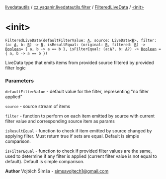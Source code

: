 [livedatautils](../../index.md) / [cz.ysqanir.livedatautils.filter](../index.md) / [FilteredLiveData](index.md) / [&lt;init&gt;](./-init-.md)

# &lt;init&gt;

`FilteredLiveData(defaultFilterValue: `[`A`](index.md#A)`, source: LiveData<`[`B`](index.md#B)`>, filter: (a: `[`A`](index.md#A)`, b: `[`B`](index.md#B)`) -> `[`B`](index.md#B)`, isResultEqual: (original: `[`B`](index.md#B)`, filtered: `[`B`](index.md#B)`) -> `[`Boolean`](https://kotlinlang.org/api/latest/jvm/stdlib/kotlin/-boolean/index.html)` = { a, b -> a == b }, isFilterEqual: (a: `[`A`](index.md#A)`?, b: `[`A`](index.md#A)`?) -> `[`Boolean`](https://kotlinlang.org/api/latest/jvm/stdlib/kotlin/-boolean/index.html)` = { a, b -> a == b })`

LiveData type that emits items from provided source filtered by provided filter logic

### Parameters

`defaultFilterValue` - default value for the filter, representing "no filter applied"

`source` - source stream of items

`filter` - function to perform on each item emitted by source with current filter value and corresponding source item as params

`isResultEqual` - function to check if item emitted by source changed by applying filter. Must return true if sets are equal. Default is simple comparison.

`isFilterEqual` - function to check if provided filter values are the same, used to determine if any filter is applied (current filter value is not equal to default). Default is simple comparison.

**Author**
Vojtěch Šimša - simsavojtech1@gmail.com

